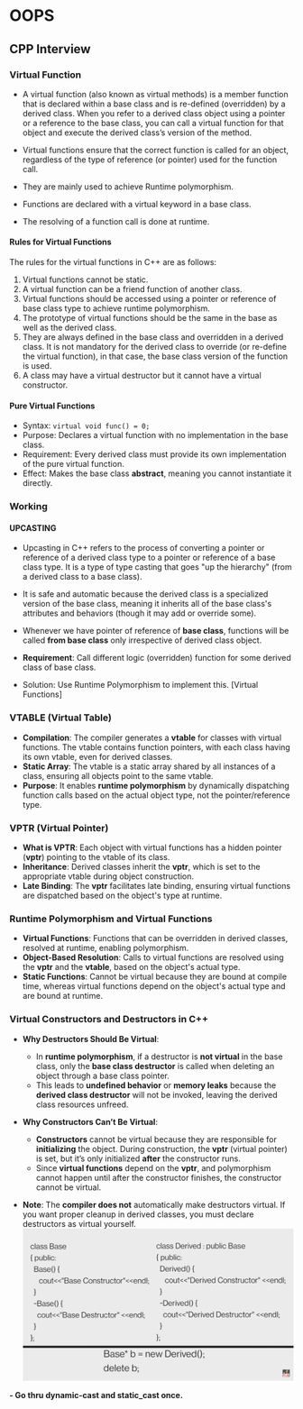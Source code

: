 # OOPS

## CPP Interview

### Virtual Function

- A virtual function (also known as virtual methods) is a member function that is declared within a base class and is re-defined (overridden) by a derived class. When you refer to a derived class object using a pointer or a reference to the base class, you can call a virtual function for that object and execute the derived class’s version of the method.

- Virtual functions ensure that the correct function is called for an object, regardless of the type of reference (or pointer) used for the function call.
- They are mainly used to achieve Runtime polymorphism.
- Functions are declared with a virtual keyword in a base class.
- The resolving of a function call is done at runtime.

#### Rules for Virtual Functions

The rules for the virtual functions in C++ are as follows:

1. Virtual functions cannot be static.
2. A virtual function can be a friend function of another class.
3. Virtual functions should be accessed using a pointer or reference of base class type to achieve runtime polymorphism.
4. The prototype of virtual functions should be the same in the base as well as the derived class.
5. They are always defined in the base class and overridden in a derived class. It is not mandatory for the derived class to override (or re-define the virtual function), in that case, the base class version of the function is used.
6. A class may have a virtual destructor but it cannot have a virtual constructor.

#### Pure Virtual Functions

- Syntax: ```virtual void func() = 0;```
- Purpose: Declares a virtual function with no implementation in the base class.
- Requirement: Every derived class must provide its own implementation of the pure virtual function.
- Effect: Makes the base class **abstract**, meaning you cannot instantiate it directly.

### Working

#### UPCASTING

- Upcasting in C++ refers to the process of converting a pointer or reference of a derived class type to a pointer or reference of a base class type. It is a type of type casting that goes "up the hierarchy" (from a derived class to a base class).
- It is safe and automatic because the derived class is a specialized version of the base class, meaning it inherits all of the base class's attributes and behaviors (though it may add or override some).
- Whenever we have pointer of reference of **base class**, functions will be called **from base class** only irrespective of derived class object.

- **Requirement**: Call different logic (overridden) function for some derived class of base class.

- Solution: Use Runtime Polymorphism to implement this. [Virtual Functions]

### VTABLE (Virtual Table)

- **Compilation**: The compiler generates a **vtable** for classes with virtual functions. The vtable contains function pointers, with each class having its own vtable, even for derived classes.
- **Static Array**: The vtable is a static array shared by all instances of a class, ensuring all objects point to the same vtable.
- **Purpose**: It enables **runtime polymorphism** by dynamically dispatching function calls based on the actual object type, not the pointer/reference type.

### VPTR (Virtual Pointer)

- **What is VPTR**: Each object with virtual functions has a hidden pointer (**vptr**) pointing to the vtable of its class.
- **Inheritance**: Derived classes inherit the **vptr**, which is set to the appropriate vtable during object construction.
- **Late Binding**: The **vptr** facilitates late binding, ensuring virtual functions are dispatched based on the object's type at runtime.

### Runtime Polymorphism and Virtual Functions

- **Virtual Functions**: Functions that can be overridden in derived classes, resolved at runtime, enabling polymorphism.
- **Object-Based Resolution**: Calls to virtual functions are resolved using the **vptr** and the **vtable**, based on the object's actual type.
- **Static Functions**: Cannot be virtual because they are bound at compile time, whereas virtual functions depend on the object's actual type and are bound at runtime.

### Virtual Constructors and Destructors in C++

- **Why Destructors Should Be Virtual**:
  - In **runtime polymorphism**, if a destructor is **not virtual** in the base class, only the **base class destructor** is called when deleting an object through a base class pointer.
  - This leads to **undefined behavior** or **memory leaks** because the **derived class destructor** will not be invoked, leaving the derived class resources unfreed.

- **Why Constructors Can’t Be Virtual**:
  - **Constructors** cannot be virtual because they are responsible for **initializing** the object. During construction, the **vptr** (virtual pointer) is set, but it’s only initialized **after** the constructor runs.
  - Since **virtual functions** depend on the **vptr**, and polymorphism cannot happen until after the constructor finishes, the constructor cannot be virtual.

- **Note**: The **compiler does not** automatically make destructors virtual. If you want proper cleanup in derived classes, you must declare destructors as virtual yourself.
![Problem](image-2.png)

**- Go thru dynamic-cast and static_cast once.**
